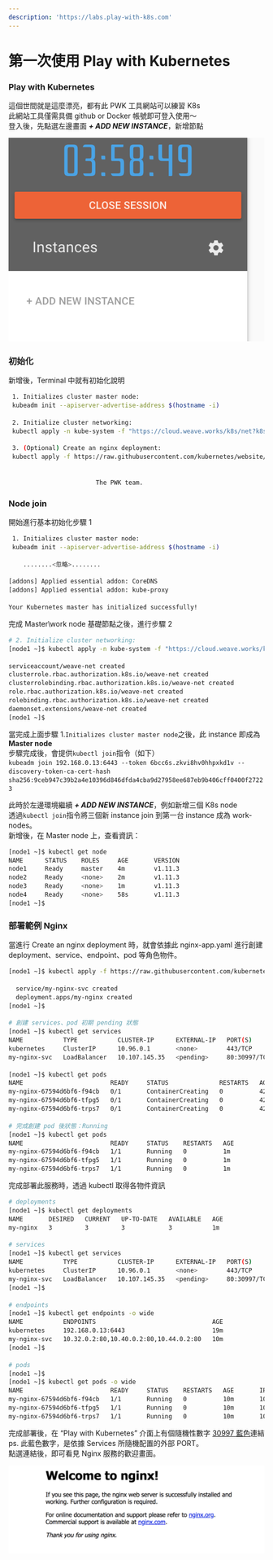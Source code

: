 ```yaml
---
description: 'https://labs.play-with-k8s.com'
---
```


# 第一次使用 Play with Kubernetes

### Play with Kubernetes

這個世間就是這麼漂亮，都有此 PWK 工具網站可以練習 K8s  
此網站工具僅需具備 github or Docker 帳號即可登入使用～  
登入後，先點選左邊畫面 _**+ ADD NEW INSTANCE**_，新增節點

![&#xFF0B;ADD NEW INSTANCE](.gitbook/assets/image-1.png)

### 初始化

新增後，Terminal 中就有初始化說明

```bash
 1. Initializes cluster master node:
 kubeadm init --apiserver-advertise-address $(hostname -i)

 2. Initialize cluster networking:
 kubectl apply -n kube-system -f "https://cloud.weave.works/k8s/net?k8s-version=$(kubectl version | base64 |tr -d '\n')"

 3. (Optional) Create an nginx deployment:
 kubectl apply -f https://raw.githubusercontent.com/kubernetes/website/master/content/en/examples/application/nginx-app.yaml


                        The PWK team.
```

### Node join

開始進行基本初始化步驟 1

```bash
 1. Initializes cluster master node:
 kubeadm init --apiserver-advertise-address $(hostname -i)
 
    ........<忽略>........

[addons] Applied essential addon: CoreDNS
[addons] Applied essential addon: kube-proxy

Your Kubernetes master has initialized successfully!

```

完成 Master\work node 基礎節點之後，進行步驟 2

```bash
# 2. Initialize cluster networking:
[node1 ~]$ kubectl apply -n kube-system -f "https://cloud.weave.works/k8s/net?k8s-version=$(kubectl version | base64 |tr -d '\n')"
 
serviceaccount/weave-net created
clusterrole.rbac.authorization.k8s.io/weave-net created
clusterrolebinding.rbac.authorization.k8s.io/weave-net created
role.rbac.authorization.k8s.io/weave-net created
rolebinding.rbac.authorization.k8s.io/weave-net created
daemonset.extensions/weave-net created
[node1 ~]$
```

當完成上面步驟 1.`Initializes cluster master node`之後，此 instance 即成為 **Master node**  
步驟完成後，會提供`kubectl join`指令（如下）  
`kubeadm join 192.168.0.13:6443 --token 6bcc6s.zkvi8hv0hhpxkd1v --discovery-token-ca-cert-hash sha256:9ceb947c39b2a4e10396d846dfda4cba9d27958ee687eb9b406cff0400f27223`  
  
此時於左邊環境繼續 _**+ ADD NEW INSTANCE**_，例如新增三個 K8s node  
透過`kubectl join`指令將三個新 instance join 到第一台 instance 成為 work-nodes。  
新增後，在 Master node 上，查看資訊：

```bash
[node1 ~]$ kubectl get node
NAME      STATUS    ROLES     AGE       VERSION
node1     Ready     master    4m        v1.11.3
node2     Ready     <none>    2m        v1.11.3
node3     Ready     <none>    1m        v1.11.3
node4     Ready     <none>    58s       v1.11.3
[node1 ~]$
```

### 部署範例 Nginx 

當進行 Create an nginx deployment 時，就會依據此 nginx-app.yaml 進行創建 deployment、service、endpoint、pod 等角色物件。

```bash
[node1 ~]$ kubectl apply -f https://raw.githubusercontent.com/kubernetes/website/master/content/en/examples/application/nginx-app.yaml

  service/my-nginx-svc created
  deployment.apps/my-nginx created
[node1 ~]$

# 創建 services、pod 初期 pending 狀態
[node1 ~]$ kubectl get services
NAME           TYPE           CLUSTER-IP      EXTERNAL-IP   PORT(S)        AGE
kubernetes     ClusterIP      10.96.0.1       <none>        443/TCP        8m
my-nginx-svc   LoadBalancer   10.107.145.35   <pending>     80:30997/TCP   28s

[node1 ~]$ kubectl get pods
NAME                        READY     STATUS              RESTARTS   AGE
my-nginx-67594d6bf6-f94cb   0/1       ContainerCreating   0          42s
my-nginx-67594d6bf6-tfpg5   0/1       ContainerCreating   0          42s
my-nginx-67594d6bf6-trps7   0/1       ContainerCreating   0          42s

# 完成創建 pod 後狀態：Running
[node1 ~]$ kubectl get pods
NAME                        READY     STATUS    RESTARTS   AGE
my-nginx-67594d6bf6-f94cb   1/1       Running   0          1m
my-nginx-67594d6bf6-tfpg5   1/1       Running   0          1m
my-nginx-67594d6bf6-trps7   1/1       Running   0          1m

```

完成部署此服務時，透過 kubectl 取得各物件資訊

```bash
# deployments
[node1 ~]$ kubectl get deployments
NAME       DESIRED   CURRENT   UP-TO-DATE   AVAILABLE   AGE
my-nginx   3         3         3            3           1m

# services
[node1 ~]$ kubectl get services
NAME           TYPE           CLUSTER-IP      EXTERNAL-IP   PORT(S)        AGE
kubernetes     ClusterIP      10.96.0.1       <none>        443/TCP        9m
my-nginx-svc   LoadBalancer   10.107.145.35   <pending>     80:30997/TCP   1m
[node1 ~]$

# endpoints
[node1 ~]$ kubectl get endpoints -o wide
NAME           ENDPOINTS                                AGE
kubernetes     192.168.0.13:6443                        19m
my-nginx-svc   10.32.0.2:80,10.40.0.2:80,10.44.0.2:80   10m
[node1 ~]$

# pods
[node1 ~]$
[node1 ~]$ kubectl get pods -o wide
NAME                        READY     STATUS    RESTARTS   AGE       IP          NODE      NOMINATED NODE
my-nginx-67594d6bf6-f94cb   1/1       Running   0          10m       10.44.0.2   node3     <none>
my-nginx-67594d6bf6-tfpg5   1/1       Running   0          10m       10.40.0.2   node2     <none>
my-nginx-67594d6bf6-trps7   1/1       Running   0          10m       10.32.0.2   node4     <none>

```

完成部署後，在 “Play with Kubernetes” 介面上有個隨機性數字 [30997 藍色](http://ip172-18-0-35-bfi2iocgi22g00auk1vg-30997.direct.labs.play-with-k8s.com/)連結  
ps. 此藍色數字，是依據 Services 所隨機配置的外部 PORT。  
點選連結後，即可看見 Nginx 服務的歡迎畫面。

![](.gitbook/assets/image-3.png)

